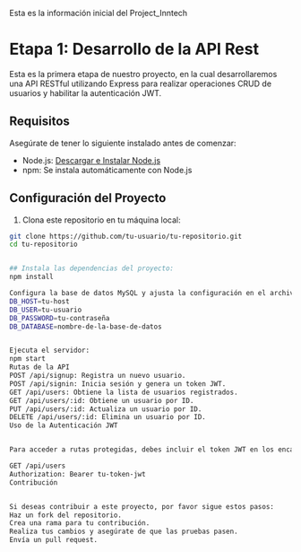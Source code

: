 Esta es la información inicial del Project_Inntech
# Etapa 1: Desarrollo de la API Rest

Esta es la primera etapa de nuestro proyecto, en la cual desarrollaremos una API RESTful utilizando Express para realizar operaciones CRUD de usuarios y habilitar la autenticación JWT.

## Requisitos

Asegúrate de tener lo siguiente instalado antes de comenzar:

- Node.js: [Descargar e Instalar Node.js](https://nodejs.org/)
- npm: Se instala automáticamente con Node.js

## Configuración del Proyecto

1. Clona este repositorio en tu máquina local:

```bash
git clone https://github.com/tu-usuario/tu-repositorio.git
cd tu-repositorio


## Instala las dependencias del proyecto:
npm install

Configura la base de datos MySQL y ajusta la configuración en el archivo .env:
DB_HOST=tu-host
DB_USER=tu-usuario
DB_PASSWORD=tu-contraseña
DB_DATABASE=nombre-de-la-base-de-datos


Ejecuta el servidor:
npm start
Rutas de la API
POST /api/signup: Registra un nuevo usuario.
POST /api/signin: Inicia sesión y genera un token JWT.
GET /api/users: Obtiene la lista de usuarios registrados.
GET /api/users/:id: Obtiene un usuario por ID.
PUT /api/users/:id: Actualiza un usuario por ID.
DELETE /api/users/:id: Elimina un usuario por ID.
Uso de la Autenticación JWT


Para acceder a rutas protegidas, debes incluir el token JWT en los encabezados de tus solicitudes HTTP. El token se genera al iniciar sesión exitosamente.

GET /api/users
Authorization: Bearer tu-token-jwt
Contribución


Si deseas contribuir a este proyecto, por favor sigue estos pasos:
Haz un fork del repositorio.
Crea una rama para tu contribución.
Realiza tus cambios y asegúrate de que las pruebas pasen.
Envía un pull request.


